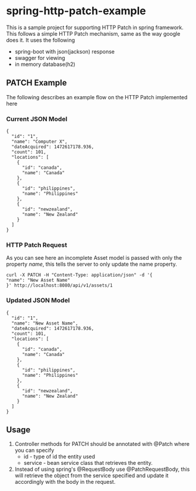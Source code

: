 # spring-http-patch-example
This is a sample project for supporting HTTP Patch in spring framework.
This follows a simple HTTP Patch mechanism, same as the way google does it.
It uses the following
* spring-boot with json(jackson) response
* swagger for viewing
* in memory database(h2)

## PATCH Example
The following describes an example flow on the HTTP Patch implemented here
### Current JSON Model
```
{
  "id": "1",
  "name": "Computer X",
  "dateAcquired": 1472617178.936,
  "count": 101,
  "locations": [
    {
      "id": "canada",
      "name": "Canada"
    },
    {
      "id": "philippines",
      "name": "Philippines"
    },
    {
      "id": "newzealand",
      "name": "New Zealand"
    }
  ]
}
```
### HTTP Patch Request
As you can see here an incomplete Asset model is passed with only the property *name*, this
tells the server to only update the name property.
```
curl -X PATCH -H "Content-Type: application/json" -d '{
"name": "New Asset Name"
}' http://localhost:8080/api/v1/assets/1
```
### Updated JSON Model
```
{
  "id": "1",
  "name": "New Asset Name",
  "dateAcquired": 1472617178.936,
  "count": 101,
  "locations": [
    {
      "id": "canada",
      "name": "Canada"
    },
    {
      "id": "philippines",
      "name": "Philippines"
    },
    {
      "id": "newzealand",
      "name": "New Zealand"
    }
  ]
}
```


## Usage
1. Controller methods for PATCH should be annotated with @Patch where you can specify
    * id - type of id the entity used
    * service - bean service class that retrieves the entity.
1. Instead of using spring's @RequestBody use @PatchRequestBody, this will retrieve the object from
the service specified and update it accordingly with the body in the request.
